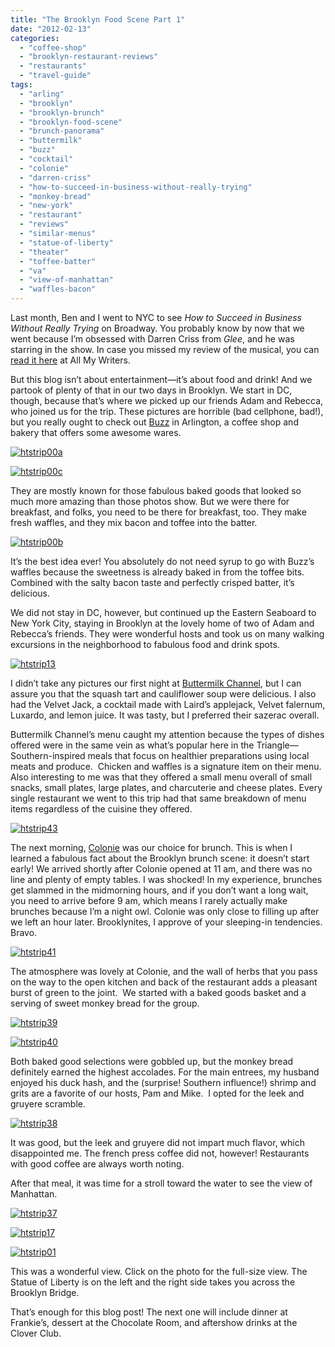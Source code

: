 ```yaml
---
title: "The Brooklyn Food Scene Part 1"
date: "2012-02-13"
categories:
  - "coffee-shop"
  - "brooklyn-restaurant-reviews"
  - "restaurants"
  - "travel-guide"
tags:
  - "arling"
  - "brooklyn"
  - "brooklyn-brunch"
  - "brooklyn-food-scene"
  - "brunch-panorama"
  - "buttermilk"
  - "buzz"
  - "cocktail"
  - "colonie"
  - "darren-criss"
  - "how-to-succeed-in-business-without-really-trying"
  - "monkey-bread"
  - "new-york"
  - "restaurant"
  - "reviews"
  - "similar-menus"
  - "statue-of-liberty"
  - "theater"
  - "toffee-batter"
  - "va"
  - "view-of-manhattan"
  - "waffles-bacon"
---
```


Last month, Ben and I went to NYC to see _How to Succeed in Business Without Really Trying_ on Broadway. You probably know by now that we went because I’m obsessed with Darren Criss from _Glee_, and he was starring in the show. In case you missed my review of the musical, you can [read it here](http://allmywriters.com/?p=3516) at All My Writers.

But this blog isn’t about entertainment—it’s about food and drink! And we partook of plenty of that in our two days in Brooklyn. We start in DC, though, because that’s where we picked up our friends Adam and Rebecca, who joined us for the trip. These pictures are horrible (bad cellphone, bad!), but you really ought to check out [Buzz](http://buzzbakery.com/) in Arlington, a coffee shop and bakery that offers some awesome wares.

[![](http://s3.amazonaws.com/thegourmez-wpmedia/2012/02/htstrip00a.jpg "htstrip00a")](http://s3.amazonaws.com/thegourmez-wpmedia/2012/02/htstrip00a.jpg)

[![](http://s3.amazonaws.com/thegourmez-wpmedia/2012/02/htstrip00c.jpg "htstrip00c")](http://s3.amazonaws.com/thegourmez-wpmedia/2012/02/htstrip00c.jpg)

They are mostly known for those fabulous baked goods that looked so much more amazing than those photos show. But we were there for breakfast, and folks, you need to be there for breakfast, too. They make fresh waffles, and they mix bacon and toffee into the batter.

[![](http://s3.amazonaws.com/thegourmez-wpmedia/2012/02/htstrip00b.jpg "htstrip00b")](http://s3.amazonaws.com/thegourmez-wpmedia/2012/02/htstrip00b.jpg)

It’s the best idea ever! You absolutely do not need syrup to go with Buzz’s waffles because the sweetness is already baked in from the toffee bits. Combined with the salty bacon taste and perfectly crisped batter, it’s delicious.

We did not stay in DC, however, but continued up the Eastern Seaboard to New York City, staying in Brooklyn at the lovely home of two of Adam and Rebecca’s friends. They were wonderful hosts and took us on many walking excursions in the neighborhood to fabulous food and drink spots.




<div class="caption">

[![](http://s3.amazonaws.com/thegourmez-wpmedia/2012/02/htstrip13.jpg "htstrip13")](http://s3.amazonaws.com/thegourmez-wpmedia/2012/02/htstrip13.jpg)</div>


I didn’t take any pictures our first night at [Buttermilk Channel](http://www.buttermilkchannelnyc.com/menu/), but I can assure you that the squash tart and cauliflower soup were delicious. I also had the Velvet Jack, a cocktail made with Laird’s applejack, Velvet falernum, Luxardo, and lemon juice. It was tasty, but I preferred their sazerac overall.

Buttermilk Channel’s menu caught my attention because the types of dishes offered were in the same vein as what’s popular here in the Triangle—Southern-inspired meals that focus on healthier preparations using local meats and produce.  Chicken and waffles is a signature item on their menu. Also interesting to me was that they offered a small menu overall of small snacks, small plates, large plates, and charcuterie and cheese plates. Every single restaurant we went to this trip had that same breakdown of menu items regardless of the cuisine they offered.




<div class="caption">

[![](http://s3.amazonaws.com/thegourmez-wpmedia/2012/02/htstrip43.jpg "htstrip43")](http://s3.amazonaws.com/thegourmez-wpmedia/2012/02/htstrip43.jpg)</div>


The next morning, [Colonie](http://colonienyc.com/) was our choice for brunch. This is when I learned a fabulous fact about the Brooklyn brunch scene: it doesn’t start early! We arrived shortly after Colonie opened at 11 am, and there was no line and plenty of empty tables. I was shocked! In my experience, brunches get slammed in the midmorning hours, and if you don’t want a long wait, you need to arrive before 9 am, which means I rarely actually make brunches because I’m a night owl. Colonie was only close to filling up after we left an hour later. Brooklynites, I approve of your sleeping-in tendencies. Bravo.

[![](http://s3.amazonaws.com/thegourmez-wpmedia/2012/02/htstrip41.jpg "htstrip41")](http://s3.amazonaws.com/thegourmez-wpmedia/2012/02/htstrip41.jpg)

The atmosphere was lovely at Colonie, and the wall of herbs that you pass on the way to the open kitchen and back of the restaurant adds a pleasant burst of green to the joint.  We started with a baked goods basket and a serving of sweet monkey bread for the group.




<div class="caption">

[![](http://s3.amazonaws.com/thegourmez-wpmedia/2012/02/htstrip39.jpg "htstrip39")](http://s3.amazonaws.com/thegourmez-wpmedia/2012/02/htstrip39.jpg)</div>





<div class="caption">

[![](http://s3.amazonaws.com/thegourmez-wpmedia/2012/02/htstrip40.jpg "htstrip40")](http://s3.amazonaws.com/thegourmez-wpmedia/2012/02/htstrip40.jpg)</div>


Both baked good selections were gobbled up, but the monkey bread definitely earned the highest accolades. For the main entrees, my husband enjoyed his duck hash, and the (surprise! Southern influence!) shrimp and grits are a favorite of our hosts, Pam and Mike.  I opted for the leek and gruyere scramble.

[![](http://s3.amazonaws.com/thegourmez-wpmedia/2012/02/htstrip38.jpg "htstrip38")](http://s3.amazonaws.com/thegourmez-wpmedia/2012/02/htstrip38.jpg)

It was good, but the leek and gruyere did not impart much flavor, which disappointed me. The french press coffee did not, however! Restaurants with good coffee are always worth noting.

After that meal, it was time for a stroll toward the water to see the view of Manhattan.




<div class="caption">

[![](http://s3.amazonaws.com/thegourmez-wpmedia/2012/02/htstrip37.jpg "htstrip37")](http://s3.amazonaws.com/thegourmez-wpmedia/2012/02/htstrip37.jpg)</div>





<div class="caption">

[![](http://s3.amazonaws.com/thegourmez-wpmedia/2012/02/htstrip17.jpg "htstrip17")](http://s3.amazonaws.com/thegourmez-wpmedia/2012/02/htstrip17.jpg)</div>





<div class="caption">

[![](http://s3.amazonaws.com/thegourmez-wpmedia/2012/02/htstrip01-1024x100.jpg "htstrip01")](http://s3.amazonaws.com/thegourmez-wpmedia/2012/02/htstrip01.jpg)</div>


This was a wonderful view. Click on the photo for the full-size view. The Statue of Liberty is on the left and the right side takes you across the Brooklyn Bridge.

That’s enough for this blog post! The next one will include dinner at Frankie’s, dessert at the Chocolate Room, and aftershow drinks at the Clover Club.
